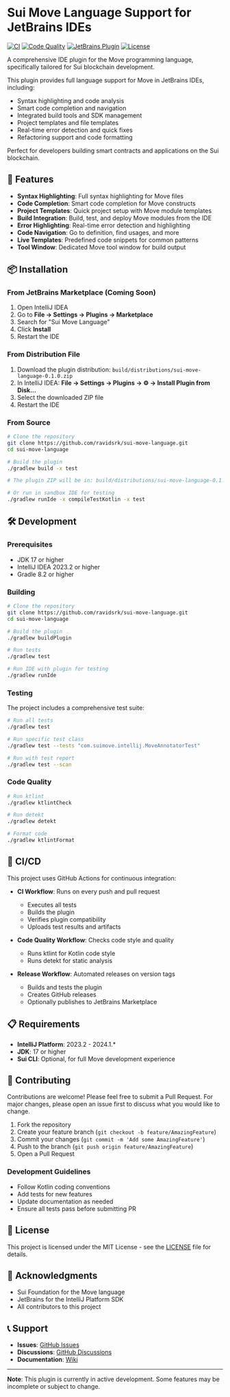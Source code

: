 # Sui Move Language Support for JetBrains IDEs

[![CI](https://github.com/ravidsrk/sui-move-language/actions/workflows/ci.yml/badge.svg)](https://github.com/ravidsrk/sui-move-language/actions/workflows/ci.yml)
[![Code Quality](https://github.com/ravidsrk/sui-move-language/actions/workflows/code-quality.yml/badge.svg)](https://github.com/ravidsrk/sui-move-language/actions/workflows/code-quality.yml)
[![JetBrains Plugin](https://img.shields.io/jetbrains/plugin/v/PLUGIN_ID.svg)](https://plugins.jetbrains.com/plugin/PLUGIN_ID)
[![License](https://img.shields.io/github/license/ravidsrk/sui-move-language.svg)](LICENSE)

<!-- Plugin description -->
A comprehensive IDE plugin for the Move programming language, specifically tailored for Sui blockchain development.

This plugin provides full language support for Move in JetBrains IDEs, including:
- Syntax highlighting and code analysis
- Smart code completion and navigation
- Integrated build tools and SDK management
- Project templates and file templates
- Real-time error detection and quick fixes
- Refactoring support and code formatting

Perfect for developers building smart contracts and applications on the Sui blockchain.
<!-- Plugin description end -->

## 🚀 Features

- **Syntax Highlighting**: Full syntax highlighting for Move files
- **Code Completion**: Smart code completion for Move constructs
- **Project Templates**: Quick project setup with Move module templates
- **Build Integration**: Build, test, and deploy Move modules from the IDE
- **Error Highlighting**: Real-time error detection and highlighting
- **Code Navigation**: Go to definition, find usages, and more
- **Live Templates**: Predefined code snippets for common patterns
- **Tool Window**: Dedicated Move tool window for build output

## 📦 Installation

### From JetBrains Marketplace (Coming Soon)
1. Open IntelliJ IDEA
2. Go to **File → Settings → Plugins → Marketplace**
3. Search for "Sui Move Language"
4. Click **Install**
5. Restart the IDE

### From Distribution File
1. Download the plugin distribution: `build/distributions/sui-move-language-0.1.0.zip`
2. In IntelliJ IDEA: **File → Settings → Plugins → ⚙️ → Install Plugin from Disk...**
3. Select the downloaded ZIP file
4. Restart the IDE

### From Source
```bash
# Clone the repository
git clone https://github.com/ravidsrk/sui-move-language.git
cd sui-move-language

# Build the plugin
./gradlew build -x test

# The plugin ZIP will be in: build/distributions/sui-move-language-0.1.0.zip

# Or run in sandbox IDE for testing
./gradlew runIde -x compileTestKotlin -x test
```

## 🛠️ Development

### Prerequisites
- JDK 17 or higher
- IntelliJ IDEA 2023.2 or higher
- Gradle 8.2 or higher

### Building
```bash
# Clone the repository
git clone https://github.com/ravidsrk/sui-move-language.git
cd sui-move-language

# Build the plugin
./gradlew buildPlugin

# Run tests
./gradlew test

# Run IDE with plugin for testing
./gradlew runIde
```

### Testing
The project includes a comprehensive test suite:
```bash
# Run all tests
./gradlew test

# Run specific test class
./gradlew test --tests "com.suimove.intellij.MoveAnnotatorTest"

# Run with test report
./gradlew test --scan
```

### Code Quality
```bash
# Run ktlint
./gradlew ktlintCheck

# Run detekt
./gradlew detekt

# Format code
./gradlew ktlintFormat
```

## 🔄 CI/CD

This project uses GitHub Actions for continuous integration:

- **CI Workflow**: Runs on every push and pull request
  - Executes all tests
  - Builds the plugin
  - Verifies plugin compatibility
  - Uploads test results and artifacts

- **Code Quality Workflow**: Checks code style and quality
  - Runs ktlint for Kotlin code style
  - Runs detekt for static analysis

- **Release Workflow**: Automated releases on version tags
  - Builds and tests the plugin
  - Creates GitHub releases
  - Optionally publishes to JetBrains Marketplace

## 📋 Requirements

- **IntelliJ Platform**: 2023.2 - 2024.1.*
- **JDK**: 17 or higher
- **Sui CLI**: Optional, for full Move development experience

## 🤝 Contributing

Contributions are welcome! Please feel free to submit a Pull Request. For major changes, please open an issue first to discuss what you would like to change.

1. Fork the repository
2. Create your feature branch (`git checkout -b feature/AmazingFeature`)
3. Commit your changes (`git commit -m 'Add some AmazingFeature'`)
4. Push to the branch (`git push origin feature/AmazingFeature`)
5. Open a Pull Request

### Development Guidelines
- Follow Kotlin coding conventions
- Add tests for new features
- Update documentation as needed
- Ensure all tests pass before submitting PR

## 📝 License

This project is licensed under the MIT License - see the [LICENSE](LICENSE) file for details.

## 🙏 Acknowledgments

- Sui Foundation for the Move language
- JetBrains for the IntelliJ Platform SDK
- All contributors to this project

## 📞 Support

- **Issues**: [GitHub Issues](https://github.com/ravidsrk/sui-move-language/issues)
- **Discussions**: [GitHub Discussions](https://github.com/ravidsrk/sui-move-language/discussions)
- **Documentation**: [Wiki](https://github.com/ravidsrk/sui-move-language/wiki)

---

**Note**: This plugin is currently in active development. Some features may be incomplete or subject to change.
